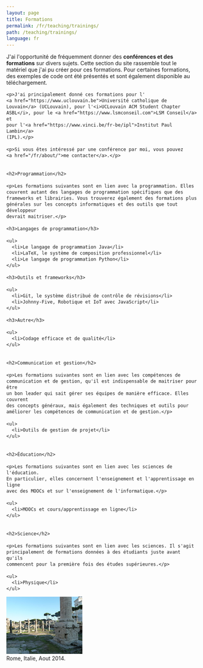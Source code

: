 ```yaml
---
layout: page
title: Formations
permalink: /fr/teaching/trainings/
path: /teaching/trainings/
language: fr
---
```


<div class="page-col-wrapper">
  <div class="page-col page-col-1">
    <p>J'ai l'opportunité de fréquemment donner des <b>conférences et des
    formations</b> sur divers sujets. Cette section du site rassemble tout le
    matériel que j'ai pu créer pour ces formations. Pour certaines formations,
    des exemples de code ont été présentés et sont également disponible au
    téléchargement.</p>

    <p>J'ai principalement donné ces formations pour l'
    <a href="https://www.uclouvain.be">Université catholique de
    Louvain</a> (UCLouvain), pour l'<i>UCLouvain ACM Student Chapter
    ASBL</i>, pour le <a href="https://www.lsmconseil.com">LSM Conseil</a> et
    pour l'<a href="https://www.vinci.be/fr-be/ipl">Institut Paul Lambin</a>
    (IPL).</p>

    <p>Si vous êtes intéressé par une conférence par moi, vous pouvez
    <a href="/fr/about/">me contacter</a>.</p>


    <h2>Programmation</h2>

    <p>Les formations suivantes sont en lien avec la programmation. Elles
    couvrent autant des langages de programmation spécifiques que des
    frameworks et librairies. Vous trouverez également des formations plus
    générales sur les concepts informatiques et des outils que tout développeur
    devrait maitriser.</p>

    <h3>Langages de programmation</h3>

    <ul>
      <li>Le langage de programmation Java</li>
      <li>LaTeX, le système de composition professionnel</li>
      <li>Le langage de programmation Python</li>
    </ul>

    <h3>Outils et frameworks</h3>

    <ul>
      <li>Git, le système distribué de contrôle de révisions</li>
      <li>Johnny-Five, Robotique et IoT avec JavaScript</li>
    </ul>

    <h3>Autre</h3>

    <ul>
      <li>Codage efficace et de qualité</li>
    </ul>


    <h2>Communication et gestion</h2>

    <p>Les formations suivantes sont en lien avec les compétences de
    communication et de gestion, qu'il est indispensable de maitriser pour être
    un bon leader qui sait gérer ses équipes de manière efficace. Elles couvrent
    des concepts généraux, mais également des techniques et outils pour
    améliorer les compétences de communication et de gestion.</p>

    <ul>
      <li>Outils de gestion de projet</li>
    </ul>


    <h2>Éducation</h2>

    <p>Les formations suivantes sont en lien avec les sciences de l'éducation.
    En particulier, elles concernent l'enseignement et l'apprentissage en ligne
    avec des MOOCs et sur l'enseignement de l'informatique.</p>

    <ul>
      <li>MOOCs et cours/apprentissage en ligne</li>
    </ul>


    <h2>Science</h2>

    <p>Les formations suivantes sont en lien avec les sciences. Il s'agit
    principalement de formations données à des étudiants juste avant qu'ils
    commencent pour la première fois des études supérieures.</p>

    <ul>
      <li>Physique</li>
    </ul>
  </div>
  <div class="page-col page-col-2">
    <p><img src="/images/rome.jpg" alt="Rome, Italier, Aout 2014." width="200"
    height="150" /><br />
    Rome, Italie, Aout 2014.</p>
  </div>
</div>
